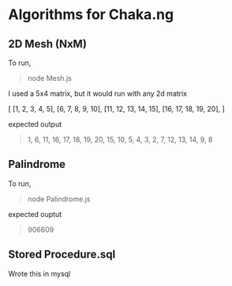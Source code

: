 # Algorithms for Chaka.ng

## 2D Mesh (NxM)

To run,
> node Mesh.js

I used a 5x4 matrix, but it would run with any 2d matrix

[
  [1, 2, 3, 4, 5],
  [6, 7, 8, 9, 10],
  [11, 12, 13, 14, 15],
  [16, 17, 18, 19, 20],
]

expected output 

> 1, 6, 11, 16, 17, 18, 19, 20, 15, 10, 5, 4, 3, 2, 7, 12, 13, 14, 9, 8

## Palindrome

To run,
> node Palindrome.js

expected ouptut

> 906609

## Stored Procedure.sql

Wrote this in mysql

